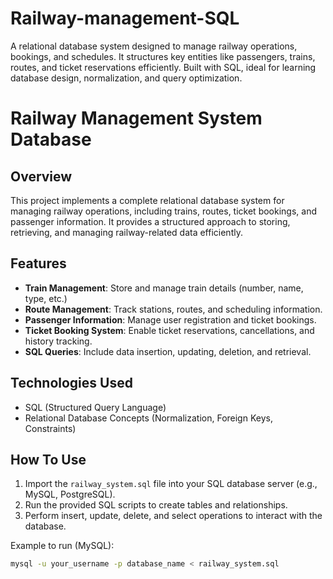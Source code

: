# Railway-management-SQL
A relational database system designed to manage railway operations, bookings, and schedules. It structures key entities like passengers, trains, routes, and ticket reservations efficiently. Built with SQL, ideal for learning database design, normalization, and query optimization.

# Railway Management System Database

## Overview
This project implements a complete relational database system for managing railway operations, including trains, routes, ticket bookings, and passenger information. It provides a structured approach to storing, retrieving, and managing railway-related data efficiently.

## Features
- **Train Management**: Store and manage train details (number, name, type, etc.)
- **Route Management**: Track stations, routes, and scheduling information.
- **Passenger Information**: Manage user registration and ticket bookings.
- **Ticket Booking System**: Enable ticket reservations, cancellations, and history tracking.
- **SQL Queries**: Include data insertion, updating, deletion, and retrieval.

## Technologies Used
- SQL (Structured Query Language)
- Relational Database Concepts (Normalization, Foreign Keys, Constraints)

## How To Use
1. Import the `railway_system.sql` file into your SQL database server (e.g., MySQL, PostgreSQL).
2. Run the provided SQL scripts to create tables and relationships.
3. Perform insert, update, delete, and select operations to interact with the database.

Example to run (MySQL):
```bash
mysql -u your_username -p database_name < railway_system.sql

